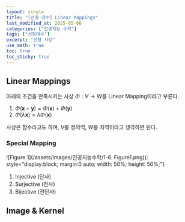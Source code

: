 ```yaml
---
layout: single
title: "[선형 대수] Linear Mappings"
last_modified_at: 2025-05-06
categories: ["인공지능 수학"]
tags: ["선형대수"]
excerpt: "선형 사상"
use_math: true
toc: true
toc_sticky: true
---
```


## Linear Mappings

아래의 조건을 만족시키는 사상 $\Phi : V → W$를 Linear Mapping이라고 부른다.

1. $\Phi(\mathbf{x}+\mathbf{y})=\Phi(\mathbf{x})+\Phi(\mathbf{y})$
2. $\Phi (\lambda \mathbf{x})=\lambda \Phi (\mathbf{x})$

사상은 함수라고도 하며, $V$를 정의역, $W$를 치역이라고 생각하면 된다.

### Special Mapping

![Figure 1](/assets/images/인공지능수학/1-6. Figure1.png){: style="display:block; margin:0 auto; width: 50%; height: 50%;"}

1. Injective (단사)
2. Surjective (전사)
3. Bijective (전단사)

## 

## Image & Kernel
